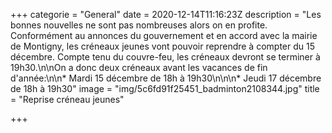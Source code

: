 +++
categorie = "General"
date = 2020-12-14T11:16:23Z
description = "Les bonnes nouvelles ne sont pas nombreuses alors on en profite. Conformément au annonces du gouvernement et en accord avec la mairie de Montigny, les créneaux jeunes vont pouvoir reprendre à compter du 15 décembre. Compte tenu du couvre-feu, les créneaux devront se terminer à 19h30.\n\nOn a donc deux créneaux avant les vacances de fin d'année:\n\n* Mardi 15 décembre de 18h à 19h30\n\n\n* Jeudi 17 décembre de 18h à 19h30"
image = "img/5c6fd91f25451_badminton2108344.jpg"
title = "Reprise créneau jeunes"

+++
